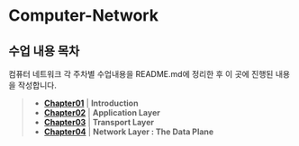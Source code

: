 # Computer-Network

## 수업 내용 목차 
컴퓨터 네트워크 각 주차별 수업내용을 README.md에 정리한 후 이 곳에 진행된 내용을 작성합니다.

> - __[Chapter01](./Chapter01/chap01.md)__ | __Introduction__
> - __[Chapter02](./Chapter02/chap02.md)__ | __Application Layer__
> - __[Chapter03](./Chapter03/chap03.md)__ | __Transport Layer__
> - __[Chapter04](./Chapter04/chap04.md)__ | __Network Layer : The Data Plane__
